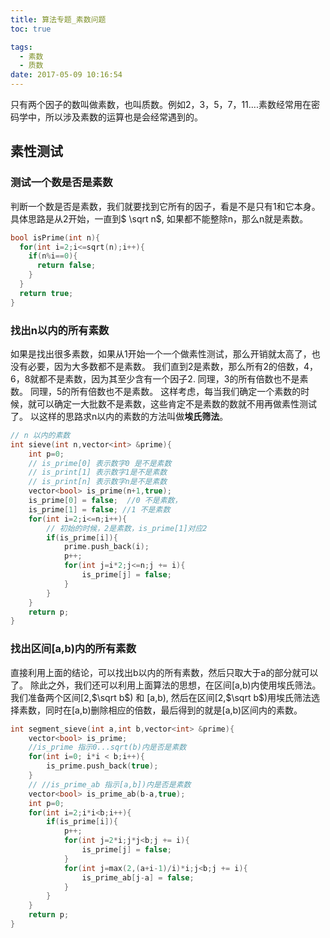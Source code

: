 ```yaml
---
title: 算法专题_素数问题
toc: true

tags:
  - 素数
  - 质数
date: 2017-05-09 10:16:54
---
```


只有两个因子的数叫做素数，也叫质数。例如2，3，5，7，11....素数经常用在密码学中，所以涉及素数的运算也是会经常遇到的。

<!--more-->

## 素性测试

### 测试一个数是否是素数

判断一个数是否是素数，我们就要找到它所有的因子，看是不是只有1和它本身。具体思路是从2开始，一直到$ \sqrt n$, 如果都不能整除n，那么n就是素数。

```c
bool isPrime(int n){
  for(int i=2;i<=sqrt(n);i++){
    if(n%i==0){
      return false;
    }
  }
  return true;
}
```

### 找出n以内的所有素数

如果是找出很多素数，如果从1开始一个一个做素性测试，那么开销就太高了，也没有必要，因为大多数都不是素数。
我们直到2是素数，那么所有2的倍数，4，6，8就都不是素数，因为其至少含有一个因子2.
同理，3的所有倍数也不是素数。
同理，5的所有倍数也不是素数。
这样考虑，每当我们确定一个素数的时候，就可以确定一大批数不是素数，这些肯定不是素数的数就不用再做素性测试了。
以这样的思路求n以内的素数的方法叫做**埃氏筛法**。

```c
// n 以内的素数
int sieve(int n,vector<int> &prime){
    int p=0;
    // is_prime[0] 表示数字0 是不是素数
    // is_print[1] 表示数字1是不是素数
    // is_print[n] 表示数字n是不是素数
    vector<bool> is_prime(n+1,true);
    is_prime[0] = false;  //0 不是素数，
    is_prime[1] = false; //1 不是素数
    for(int i=2;i<=n;i++){
        // 初始的时候，2是素数，is_prime[1]对应2
        if(is_prime[i]){
            prime.push_back(i);
            p++;
            for(int j=i*2;j<=n;j += i){
                is_prime[j] = false;
            }
        }
    }
    return p;
}
```

### 找出区间[a,b)内的所有素数

直接利用上面的结论，可以找出b以内的所有素数，然后只取大于a的部分就可以了。
除此之外，我们还可以利用上面算法的思想，在区间[a,b)内使用埃氏筛法。
我们准备两个区间[2,$\sqrt b$) 和 [a,b), 然后在区间[2,$\sqrt b$)用埃氏筛法选择素数，同时在[a,b)删除相应的倍数，最后得到的就是[a,b)区间内的素数。
```c
int segment_sieve(int a,int b,vector<int> &prime){
    vector<bool> is_prime;
    //is_prime 指示0...sqrt(b)内是否是素数
    for(int i=0; i*i < b;i++){
        is_prime.push_back(true);
    }
    // //is_prime_ab 指示[a,b])内是否是素数
    vector<bool> is_prime_ab(b-a,true);
    int p=0;
    for(int i=2;i*i<b;i++){
        if(is_prime[i]){
            p++;
            for(int j=2*i;j*j<b;j += i){
                is_prime[j] = false;
            }
            for(int j=max(2,(a+i-1)/i)*i;j<b;j += i){
                is_prime_ab[j-a] = false;
            }
        }
    }
    return p;
}
```
